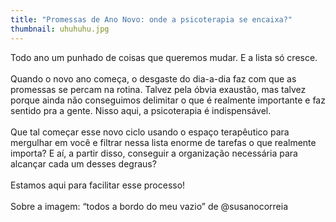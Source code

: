 ```yaml
---
title: "Promessas de Ano Novo: onde a psicoterapia se encaixa?"
thumbnail: uhuhuhu.jpg
---
```

<!--StartFragment-->

Todo ano um punhado de coisas que queremos mudar. E a lista só cresce.\
\
Quando o novo ano começa, o desgaste do dia-a-dia faz com que as promessas se percam na rotina. Talvez pela óbvia exaustão, mas talvez porque ainda não conseguimos delimitar o que é realmente importante e faz sentido pra a gente. Nisso aqui, a psicoterapia é indispensável.\
\
Que tal começar esse novo ciclo usando o espaço terapêutico para mergulhar em você e filtrar nessa lista enorme de tarefas o que realmente importa? E aí, a partir disso, conseguir a organização necessária para alcançar cada um desses degraus?\
\
Estamos aqui para facilitar esse processo!\
\
Sobre a imagem: “todos a bordo do meu vazio” de @susanocorreia

<!--EndFragment-->